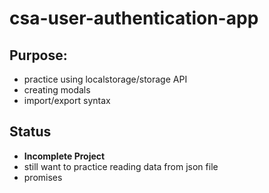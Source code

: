 # csa-user-authentication-app

## Purpose:

- practice using localstorage/storage API
- creating modals
- import/export syntax

## Status

- <b>Incomplete Project</b>
- still want to practice reading data from json file
- promises
